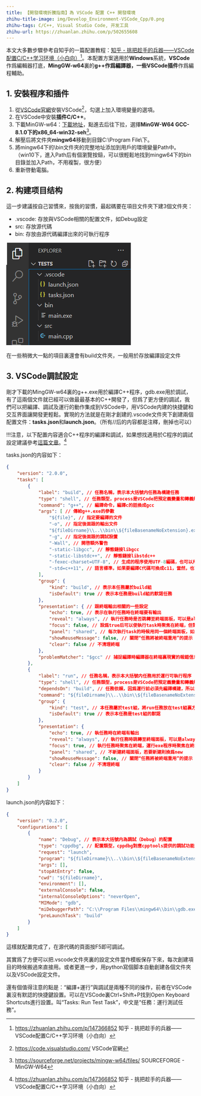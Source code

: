 ```yaml
---
title: 【開發環境折騰指南】為 VSCode 配置 C++ 開發環境
zhihu-title-image: img/Develop_Environment-VSCode_Cpp/0.png
zhihu-tags: C/C++, Visual Studio Code, 开发工具
zhihu-url: https://zhuanlan.zhihu.com/p/502655608
---
```

本文大多數步驟參考自知乎的一篇配置教程：[知乎 - 挑把趁手的兵器——VSCode配置C/C++学习环境（小白向）](https://zhuanlan.zhihu.com/p/147366852)[^1]。本配置方案適用於**Windows**系統，**VSCode**作爲編輯器打底，**MingGW-w64**裏的**g++**作爲編譯器，一些**VSCode插件**作爲編程輔助。

## 1. 安裝程序和插件

1. 從[VSCode官網](https://code.visualstudio.com/)安裝VSCode[^2]，勾選上加入環境變量的選項。
2. 在VSCode中安裝**插件C/C++**。
3. 下載MinGW-w64：[下載地址](https://sourceforge.net/projects/mingw-w64/files/)，點進去后往下拉，選擇**MinGW-W64 GCC-8.1.0下的x86_64-win32-seh**[^3]。
4. 解壓后將文件夾**mingw64**移動到目錄C:\Program File\下。
5. 將mingw64下的\bin文件夾的完整地址添加到用戶的環境變量Path中。（win10下，進入Path后有個瀏覽按鈕，可以很輕鬆地找到mingw64下的bin目錄並加入Path，不用複製，很方便）
6. 重新啓動電腦。

## 2. 构建项目结构

這一步建議按自己習慣來，按我的習慣，最起碼要在項目文件夾下建3個文件夾：
- .vscode: 存放與VSCode相關的配置文件，如Debug設定
- src: 存放源代碼
- bin: 存放由源代碼編譯出來的可執行程序

![項目結構](img/Develop_Environment-VSCode_Cpp/2-1.png)

在一些稍微大一點的項目裏還會有build文件夾，一般用於存放編譯設定文件

## 3. VSCode調試設定

剛才下載的MingGW-w64裏的g++.exe用於編譯C++程序，gdb.exe用於調試，有了這兩個文件就已經可以做最最基本的C++開發了，但爲了更方便的調試，我們可以把編譯、調試及運行的動作集成到VSCode中，用VSCode内建的快捷鍵和交互界面讓開發更輕鬆。實現的方法就是在剛才創建的.vscode文件夾下創建兩個配置文件：**tasks.json**和**launch.json**。（所有//后的内容都是注釋，刪掉也可以）

!!!注意，以下配置内容適合C++程序的編譯和調試，如果想找適用於C程序的調試設定建議參考[這篇文章](https://zhuanlan.zhihu.com/p/147366852)。[^1]

tasks.json的内容如下：
```json
{
    "version": "2.0.0",
    "tasks": [
        {
            "label": "build", // 任務名稱，表示本大括號内任務為構建任務
            "type": "shell", // 任務類型，process是VSCode把預定義變量和轉義解析后直接全部傳給command; 而shell相當於先打開shell再輸入命令，所以args還會經過shell再解析一遍
            "command": "g++", // 編譯命令，編譯c的話換成gcc
            "args": [ // 傳給g++.exe的參數
                "${file}", // 指定要編譯的文件
                "-o", // 指定後面跟的輸出文件
                "${fileDirname}\\..\\bin\\${fileBasenameNoExtension}.exe", // 編譯輸出文件
                "-g", // 指定後面跟的調試設置
                "-Wall", // 開啓額外警告
                "-static-libgcc", // 靜態鏈接libgcc
                "-static-libstdc++", // 靜態鏈接libstdc++
                "-fexec-charset=UTF-8", // 生成的程序使用UTF-8編碼，也可以用GBK
                "-std=c++11", // 語言標準，如果要編譯C代碼可換成c11，當然，也可以用別的標準
            ],
            "group": {
                "kind": "build", // 表示本任務屬於build組
                "isDefault": true // 表示本任務是build組的默認任務
            },
            "presentation": { // 跟終端輸出相關的一些設定
                "echo": true, // 表示在執行任務時在終端要有輸出
                "reveal": "always", // 執行任務時是否跳轉至終端面板，可以是always, silent, never
                "focus": false, // 設爲true后可以使執行task時聚焦在終端，但對編譯來説，設爲true沒有意義，因爲運行的時候才涉及到輸入
                "panel": "shared", // 每次執行task的時候用同一個終端面板，如果設置爲new就是每次都新建一個終端面板
                "showReuseMessage": false, // 關閉“任務將被終端重用”的提示
                "clear": false // 不清理終端
            },
            "problemMatcher": "$gcc" // 捕捉編譯時編譯器在終端裏現實的報錯信息，將其顯示在VSCode的問題面板裏
        },
        {
            "label": "run", // 任務名稱，表示本大括號内任務用於運行可執行程序
            "type": "shell", // 任務類型，process是VSCode把預定義變量和轉義解析后直接全部傳給command; 而shell相當於先打開shell再輸入命令，所以args還會經過shell再解析一遍
            "dependsOn": "build", // 任務依賴，因爲運行前必須先編譯構建，所以執行本任務前必須先運行build任務
            "command": "${fileDirname}\\..\\bin\\${fileBasenameNoExtension}.exe", // 執行exe文件，只需要指定exe文件在那就好
            "group": {
                "kind": "test", // 本任務屬於test組，將run任務放在test組裏方便我們用快捷鍵執行
                "isDefault": true // 表示本任務是test組的默認
            },
            "presentation": {
                "echo": true, // 執任務時在終端有輸出
                "reveal": "always", // 執行任務時跳轉至終端面板，可以是always, silent, never
                "focus": true, // 執行任務時聚焦在終端，運行exe程序時聚焦在終端可以方便我們進行輸入
                "panel": "shared", // 不新建終端面板，若要新建則換爲new
                "showReuseMessage": false, // 關閉“任務將被終端重用”的提示
                "clear": false // 不清理終端
            }
        }
    ]
}
```

launch.json的内容如下：
```json
{
    "version": "0.2.0",
    "configurations": [
        {
            "name": "Debug", // 表示本大括號内為調試（Debug）的配置
            "type": "cppdbg", // 配置類型，cppdbg對應cpptools提供的調試功能
            "request": "launch",
            "program": "${fileDirname}\\..\\bin\\${fileBasenameNoExtension}.exe",
            "args": [],
            "stopAtEntry": false,
            "cwd": "${fileDirname}",
            "environment": [],
            "externalConsole": false,
            "internalConsoleOptions": "neverOpen",
            "MIMode": "gdb",
            "miDebuggerPath": "C:\\Program Files\\mingw64\\bin\\gdb.exe",
            "preLaunchTask": "build"
        }
    ]
}
```

這樣就配置完成了，在源代碼的頁面按F5即可調試。

其實爲了方便可以把.vscode文件夾裏的設定文件當作模板保存下來，每次創建項目的時候搬過來直接用。或者更進一步，用python寫個脚本自動創建各個文件夾以及VSCode設定文件。

還有個值得注意的點是：“編譯+運行”與調試是兩種不同的操作，前者在VSCode裏沒有默認的快捷鍵設置。可以在VSCode裏Ctrl+Shift+P找到Open Keyboard Shortcuts進行設置。叫“Tasks: Run Test Task”，中文是“任務：運行測試任務”。

[^1]: https://zhuanlan.zhihu.com/p/147366852 知乎 - 挑把趁手的兵器——VSCode配置C/C++学习环境（小白向）
[^2]: https://code.visualstudio.com/ VSCode官網
[^3]: https://sourceforge.net/projects/mingw-w64/files/ SOURCEFORGE - MinGW-W64
